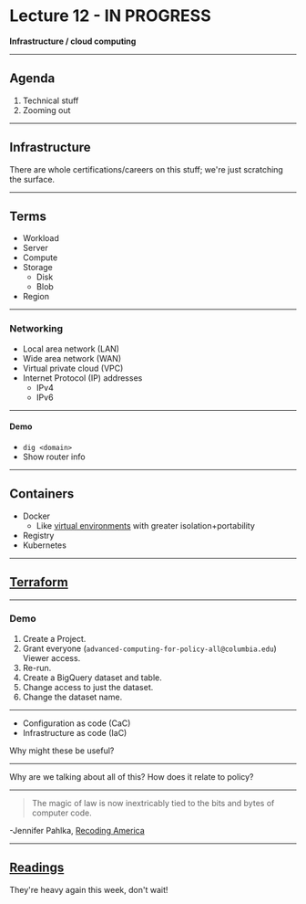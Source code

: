 # Lecture 12 - IN PROGRESS

**Infrastructure / cloud computing**

---

## Agenda

1. Technical stuff
1. Zooming out

---

## Infrastructure

There are whole certifications/careers on this stuff; we're just scratching the surface.

---

## Terms

- Workload
- Server
- Compute
- Storage
  - Disk
  - Blob
- Region

---

### Networking

- Local area network (LAN)
- Wide area network (WAN)
- Virtual private cloud (VPC)
- Internet Protocol (IP) addresses
  - IPv4
  - IPv6

---

#### Demo

- `dig <domain>`
- Show router info

---

## Containers

- Docker
  - Like [virtual environments](https://docs.python.org/3/library/venv.html) with greater isolation+portability
- Registry
- Kubernetes

---

## [Terraform](https://www.terraform.io/)

---

### Demo

1. Create a Project.
1. Grant everyone (`advanced-computing-for-policy-all@columbia.edu`) Viewer access.
1. Re-run.
1. Create a BigQuery dataset and table.
1. Change access to just the dataset.
1. Change the dataset name.

---

- Configuration as code (CaC)
- Infrastructure as code (IaC)

Why might these be useful?

---

Why are we talking about all of this? How does it relate to policy?

---

> The magic of law is now inextricably tied to the bits and bytes of computer code.

-Jennifer Pahlka, [Recoding America](https://www.recodingamerica.us/)

---

## [Readings](../readings/week_13.md)

They're heavy again this week, don't wait!
